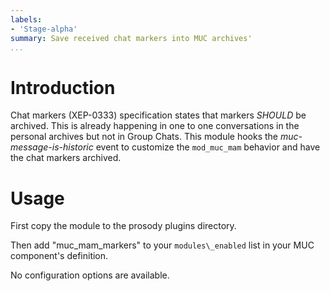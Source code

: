 ```yaml
---
labels:
- 'Stage-alpha'
summary: Save received chat markers into MUC archives'
...
```


Introduction
============

Chat markers (XEP-0333) specification states that markers _SHOULD_ be
archived.  This is already happening in one to one conversations in
the personal archives but not in Group Chats.  This module hooks the
_muc-message-is-historic_ event to customize the `mod_muc_mam`
behavior and have the chat markers archived.

Usage
=====

First copy the module to the prosody plugins directory.

Then add "muc\_mam\_markers" to your `modules\_enabled` list in your
MUC component's definition.

No configuration options are available.
